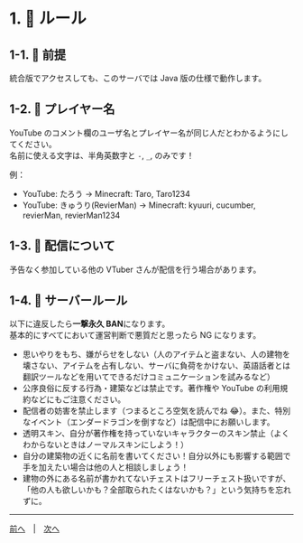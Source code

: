 # 1. 🥒 ルール

## 1-1. 🥒 前提

統合版でアクセスしても、このサーバでは Java 版の仕様で動作します。

## 1-2. 🥒 プレイヤー名

YouTube のコメント欄のユーザ名とプレイヤー名が同じ人だとわかるようにしてください。  
名前に使える文字は、半角英数字と `-`, `_`, のみです！

例：

- YouTube: たろう → Minecraft: Taro, Taro1234
- YouTube: きゅうり(RevierMan) → Minecraft: kyuuri, cucumber, revierMan, revierMan1234

## 1-3. 🥒 配信について

予告なく参加している他の VTuber さんが配信を行う場合があります。

## 1-4. 🥒 サーバールール

以下に違反したら**一撃永久 BAN**になります。  
基本的にすべてにおいて運営判断で悪質だと思ったら NG になります。

- 思いやりをもち、嫌がらせをしない（人のアイテムと盗まない、人の建物を壊さない、アイテムを占有しない、サーバに負荷をかけない、英語話者とは翻訳ツールなどを用いてできるだけコミュニケーションを試みるなど）
- 公序良俗に反する行為・建築などは禁止です。著作権や YouTube の利用規約などにもご注意ください。
- 配信者の妨害を禁止します（つまるところ空気を読んでね 😂）。また、特別なイベント（エンダードラゴンを倒すなど）は配信中にお願いします。
- 透明スキン、自分が著作権を持っていないキャラクターのスキン禁止（よくわからないときはノーマルスキンにしよう！）
- 自分の建築物の近くに名前を書いてください！自分以外にも影響する範囲で手を加えたい場合は他の人と相談しましょう！
- 建物の外にある名前が書かれてないチェストはフリーチェスト扱いですが、「他の人も欲しいかも？全部取られたくはないかも？」という気持ちを忘れずに。

---

[前へ](./README.md)　|　[次へ](./2-switch.md)
